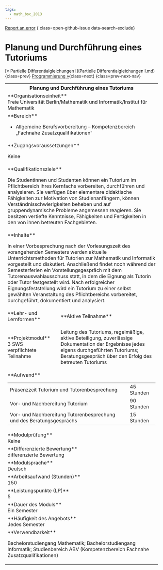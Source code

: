 ```yaml
---
tags:
  - math_bsc_2013
---
```

[Report an error](https://github.com/SGSSGene/FUB-SUP/issues/new?title=Error%20in%20%22Planung%20und%20Durchf%C3%BChrung%20eines%20Tutoriums%22&body=There%20seems%20to%20be%20an%20error%20in%20module%20%22Planung%20und%20Durchf%C3%BChrung%20eines%20Tutoriums%22%2E%0A%0A%3CDescribe%20here%20a%20slightly%20more%20detailed%20description%20of%20what%20is%20wrong%3E&labels=bug)
{ class=open-github-issue data-search-exclude}

# Planung und Durchführung eines Tutoriums

[« Partielle Differentialgleichungen I](Partielle Differentialgleichungen I.md){class=prev}
[Programmierung »](Programmierung.md){class=next}
{class=prev-next-nav}

<table markdown id="moduledesc">
<tr markdown class="moduledesc_head"><th colspan="2">Planung und Durchführung eines Tutoriums </th></tr>
<tr markdown><td colspan="2">**Organisationseinheit**   <br>Freie Universität Berlin/Mathematik und Informatik/Institut für Mathematik</td></tr>

<tr markdown><td colspan="2">**Bereich**<br>


- Allgemeine Berufsvorbereitung – Kompetenzbereich „Fachnahe Zusatzqualifikationen“

</td></tr>

<tr markdown><td colspan="2">**Zugangsvoraussetzungen** <br>

Keine


</td></tr>
<tr markdown><td colspan="2">**Qualifikationsziele**    <br>

Die Studentinnen und Studenten können ein Tutorium im Pflichtbereich ihres
Kernfachs vorbereiten, durchführen und analysieren. Sie verfügen über
elementare didaktische Fähigkeiten zur Motivation von Studienanfängern,
können Verständnisschwierigkeiten beheben und auf gruppendynamische Probleme
angemessen reagieren. Sie besitzen vertiefte Kenntnisse, Fähigkeiten und
Fertigkeiten in den von ihnen betreuten Fachgebieten.


</td></tr>
<tr markdown><td colspan="2">**Inhalte**                <br>

In einer Vorbesprechung nach der Vorlesungszeit des vorangehenden Semesters
werden aktuelle Unterrichtsmethoden für Tutorien zur Mathematik und
Informatik vorgestellt und diskutiert. Anschließend findet noch während der
Semesterferien ein Vorstellungsgespräch mit dem Tutorenauswahlausschuss
statt, in dem die Eignung als Tutorin oder Tutor festgestellt wird. Nach
erfolgreicher Eignungsfeststellung wird ein Tutorium zu einer selbst
gewählten Veranstaltung des Pflichtbereichs vorbereitet, durchgeführt,
dokumentiert und analysiert.


</td></tr>

<tr markdown><td>**Lehr- und Lernformen**</td><td>**Aktive Teilnahme**</td></tr>
<tr markdown><td> **Projektmodul** <br>3 SWS <br> verpflichtete Teilnahme</td><td>

Leitung des Tutoriums, regelmäßige, aktive Beteiligung, zuverlässige Dokumentation der Ergebnisse jedes eigens durchgeführten Tutoriums; Beratungsgespräch über den Erfolg des betreuten Tutoriums
</td></tr>
<tr markdown><td colspan="2">**Aufwand**                <br>
<table class="aufwand_table">
<tr><td>Präsenzzeit Tutorium und Tutorenbesprechung</td><td>45 Stunden</td></tr>
<tr><td>Vor- und Nachbereitung Tutorium</td><td>90 Stunden</td></tr>
<tr><td>Vor- und Nachbereitung Tutorenbesprechung und des Beratungsgesprächs</td><td>15 Stunden</td></tr>
</table>

</td></tr>
<tr markdown><td colspan="2">**Modulprüfung**             <br>Keine


</td></tr>
<tr markdown><td colspan="2">**Differenzierte Bewertung** <br>differenzierte Bewertung

</td></tr>
<tr markdown><td colspan="2">**Modulsprache**             <br>Deutsch</td></tr>
<tr markdown><td colspan="2">**Arbeitsaufwand (Stunden)** <br>150</td></tr>
<tr markdown><td colspan="2">**Leistungspunkte (LP)**     <br>5</td></tr>
<tr markdown><td colspan="2">**Dauer des Moduls**         <br>Ein Semester</td></tr>
<tr markdown><td colspan="2">**Häufigkeit des Angebots**  <br>Jedes Semester</td></tr>
<tr markdown><td colspan="2">**Verwendbarkeit**           <br>

Bachelorstudiengang Mathematik; Bachelorstudiengang Informatik;
Studienbereich ABV (Kompetenzbereich Fachnahe Zusatzqualifikationen)


</td></tr>

</table>
